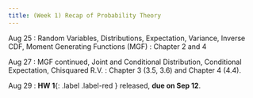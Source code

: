 ```yaml
---
title: (Week 1) Recap of Probability Theory
---
```


Aug 25
: Random Variables, Distributions, Expectation, Variance, Inverse CDF, Moment Generating Functions (MGF)
  : Chapter 2 and 4

Aug 27 
: MGF continued, Joint and Conditional Distribution, Conditional Expectation, Chisquared R.V. 
  : Chapter 3 (3.5, 3.6) and Chapter 4 (4.4).

Aug 29
: **HW 1**{: .label .label-red } released, **due on Sep 12**.
